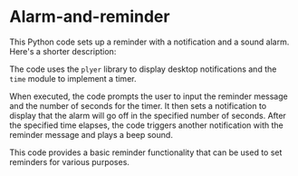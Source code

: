 # Alarm-and-reminder
This Python code sets up a reminder with a notification and a sound alarm. Here's a shorter description:

The code uses the `plyer` library to display desktop notifications and the `time` module to implement a timer. 

When executed, the code prompts the user to input the reminder message and the number of seconds for the timer. It then sets a notification to display that the alarm will go off in the specified number of seconds. After the specified time elapses, the code triggers another notification with the reminder message and plays a beep sound.

This code provides a basic reminder functionality that can be used to set reminders for various purposes.
